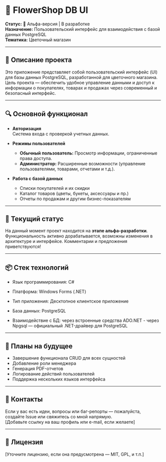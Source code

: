 # 🌸 FlowerShop DB UI

**Статус:** 🚧 Альфа-версия | В разработке  
**Назначение:** Пользовательский интерфейс для взаимодействия с базой данных PostgreSQL  
**Тематика:** Цветочный магазин

---

## 🧩 Описание проекта

Это приложение представляет собой пользовательский интерфейс (UI) для базы данных PostgreSQL, разработанной для цветочного магазина. Цель проекта — обеспечить удобное управление данными и доступ к информации о покупателях, товарах и продажах через современный и безопасный интерфейс.

---

## 🔍 Основной функционал

- **Авторизация**  
  Система входа с проверкой учетных данных.

- **Режимы пользователей**
  - **Обычный пользователь:** Просмотр информации, ограниченные права доступа.
  - **Администратор:** Расширенные возможности (управление пользователями, товарами, отчетами и т.д.).

- **Работа с базой данных**
  - Списки покупателей и их скидки
  - Каталог товаров (цветы, букеты, аксессуары и пр.)
  - Отчеты по продажам и другим бизнес-показателям

---

## 🚧 Текущий статус

На данный момент проект находится на **этапе альфа-разработки**. Функциональность активно дорабатывается, возможны изменения в архитектуре и интерфейсе. Комментарии и предложения приветствуются!

---

## 📦 Стек технологий

- Язык программирования: C#

- Платформа: Windows Forms (.NET)

- Тип приложения: Десктопное клиентское приложение

- База данных: PostgreSQL

- Взаимодействие с БД: через встроенные средства ADO.NET - через Npgsql — официальный .NET-драйвер для PostgreSQL

---

## 📌 Планы на будущее

- Завершение функционала CRUD для всех сущностей
- Добавление роли менеджера
- Генерация PDF-отчетов
- Логирование действий пользователей
- Поддержка нескольких языков интерфейса

---

## 🤝 Контакты

Если у вас есть идеи, вопросы или баг-репорты — пожалуйста, создайте Issue или свяжитесь со мной напрямую.  
[Добавьте ссылку на ваш профиль или e-mail, если желаете]

---

## 📄 Лицензия

[Уточните лицензию, если она предусмотрена — MIT, GPL, и т.п.]

